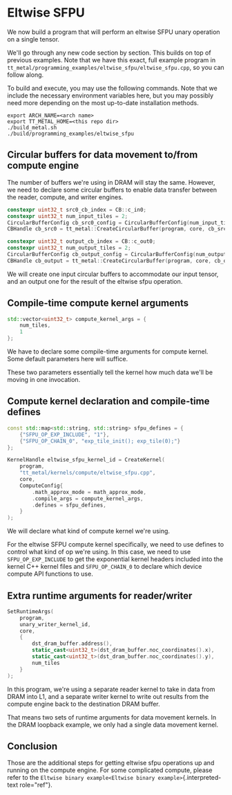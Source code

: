 # Eltwise SFPU

We now build a program that will perform an eltwise SFPU unary operation
on a single tensor.

We'll go through any new code section by section. This builds on top of
previous examples. Note that we have this exact, full example program in
`tt_metal/programming_examples/eltwise_sfpu/eltwise_sfpu.cpp`, so you
can follow along.

To build and execute, you may use the following commands. Note that we
include the necessary environment variables here, but you may possibly
need more depending on the most up-to-date installation methods.

    export ARCH_NAME=<arch name>
    export TT_METAL_HOME=<this repo dir>
    ./build_metal.sh
    ./build/programming_examples/eltwise_sfpu

## Circular buffers for data movement to/from compute engine

The number of buffers we\'re using in DRAM will stay the same. However,
we need to declare some circular buffers to enable data transfer between
the reader, compute, and writer engines.

``` cpp
constexpr uint32_t src0_cb_index = CB::c_in0;
constexpr uint32_t num_input_tiles = 2;
CircularBufferConfig cb_src0_config = CircularBufferConfig(num_input_tiles * single_tile_size, {{src0_cb_index, tt::DataFormat::Float16_b}}).set_page_size(src0_cb_index, single_tile_size);
CBHandle cb_src0 = tt_metal::CreateCircularBuffer(program, core, cb_src0_config);

constexpr uint32_t output_cb_index = CB::c_out0;
constexpr uint32_t num_output_tiles = 2;
CircularBufferConfig cb_output_config = CircularBufferConfig(num_output_tiles * single_tile_size, {{output_cb_index, tt::DataFormat::Float16_b}}).set_page_size(output_cb_index, single_tile_size);
CBHandle cb_output = tt_metal::CreateCircularBuffer(program, core, cb_output_config);
```

We will create one input circular buffers to accommodate our input
tensor, and an output one for the result of the eltwise sfpu operation.

## Compile-time compute kernel arguments

``` cpp
std::vector<uint32_t> compute_kernel_args = {
    num_tiles,
    1
};
```

We have to declare some compile-time arguments for compute kernel. Some
default parameters here will suffice.

These two parameters essentially tell the kernel how much data we\'ll be
moving in one invocation.

## Compute kernel declaration and compile-time defines

``` cpp
const std::map<std::string, std::string> sfpu_defines = {
    {"SFPU_OP_EXP_INCLUDE", "1"},
    {"SFPU_OP_CHAIN_0", "exp_tile_init(); exp_tile(0);"}
};

KernelHandle eltwise_sfpu_kernel_id = CreateKernel(
    program,
    "tt_metal/kernels/compute/eltwise_sfpu.cpp",
    core,
    ComputeConfig{
        .math_approx_mode = math_approx_mode,
        .compile_args = compute_kernel_args,
        .defines = sfpu_defines,
    }
);
```

We will declare what kind of compute kernel we\'re using.

For the eltwise SFPU compute kernel specifically, we need to use defines
to control what kind of op we\'re using. In this case, we need to use
`SFPU_OP_EXP_INCLUDE` to get the exponential kernel headers included
into the kernel C++ kernel files and `SFPU_OP_CHAIN_0` to declare which
device compute API functions to use.

## Extra runtime arguments for reader/writer

``` cpp
SetRuntimeArgs(
    program,
    unary_writer_kernel_id,
    core,
    {
        dst_dram_buffer.address(),
        static_cast<uint32_t>(dst_dram_buffer.noc_coordinates().x),
        static_cast<uint32_t>(dst_dram_buffer.noc_coordinates().y),
        num_tiles
    }
);
```

In this program, we\'re using a separate reader kernel to take in data
from DRAM into L1, and a separate writer kernel to write out results
from the compute engine back to the destination DRAM buffer.

That means two sets of runtime arguments for data movement kernels. In
the DRAM loopback example, we only had a single data movement kernel.

## Conclusion

Those are the additional steps for getting eltwise sfpu operations up
and running on the compute engine. For some complicated compute, please
refer to the
`Eltwise binary example<Eltwise binary example>`{.interpreted-text
role="ref"}.
